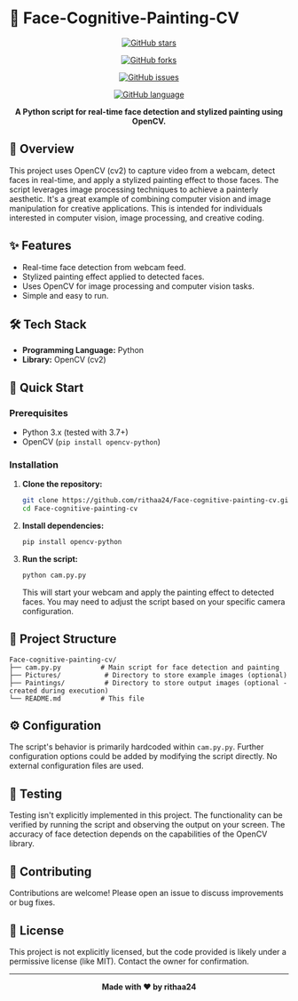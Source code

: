 # 🎨 Face-Cognitive-Painting-CV

<div align="center">

[![GitHub stars](https://img.shields.io/github/stars/rithaa24/Face-cognitive-painting-cv?style=for-the-badge)](https://github.com/rithaa24/Face-cognitive-painting-cv/stargazers)

[![GitHub forks](https://img.shields.io/github/forks/rithaa24/Face-cognitive-painting-cv?style=for-the-badge)](https://github.com/rithaa24/Face-cognitive-painting-cv/network)

[![GitHub issues](https://img.shields.io/github/issues/rithaa24/Face-cognitive-painting-cv?style=for-the-badge)](https://github.com/rithaa24/Face-cognitive-painting-cv/issues)

[![GitHub language](https://img.shields.io/github/languages/top/rithaa24/Face-cognitive-painting-cv?style=for-the-badge)](https://github.com/rithaa24/Face-cognitive-painting-cv)

**A Python script for real-time face detection and stylized painting using OpenCV.**

</div>

## 📖 Overview

This project uses OpenCV (cv2) to capture video from a webcam, detect faces in real-time, and apply a stylized painting effect to those faces.  The script leverages image processing techniques to achieve a painterly aesthetic.  It's a great example of combining computer vision and image manipulation for creative applications.  This is intended for individuals interested in computer vision, image processing, and creative coding.

## ✨ Features

- Real-time face detection from webcam feed.
- Stylized painting effect applied to detected faces.
- Uses OpenCV for image processing and computer vision tasks.
- Simple and easy to run.


## 🛠️ Tech Stack

- **Programming Language:** Python
- **Library:** OpenCV (cv2)


## 🚀 Quick Start

### Prerequisites

- Python 3.x (tested with 3.7+)
- OpenCV (`pip install opencv-python`)

### Installation

1. **Clone the repository:**
   ```bash
   git clone https://github.com/rithaa24/Face-cognitive-painting-cv.git
   cd Face-cognitive-painting-cv
   ```

2. **Install dependencies:**
   ```bash
   pip install opencv-python
   ```

3. **Run the script:**
   ```bash
   python cam.py.py
   ```

   This will start your webcam and apply the painting effect to detected faces.  You may need to adjust the script based on your specific camera configuration.

## 📁 Project Structure

```
Face-cognitive-painting-cv/
├── cam.py.py          # Main script for face detection and painting
├── Pictures/           # Directory to store example images (optional)
├── Paintings/          # Directory to store output images (optional - created during execution)
└── README.md          # This file
```

## ⚙️ Configuration

The script's behavior is primarily hardcoded within `cam.py.py`.  Further configuration options could be added by modifying the script directly.  No external configuration files are used.


## 🧪 Testing

Testing isn't explicitly implemented in this project.  The functionality can be verified by running the script and observing the output on your screen.  The accuracy of face detection depends on the capabilities of the OpenCV library.


## 🤝 Contributing

Contributions are welcome!  Please open an issue to discuss improvements or bug fixes.


## 📄 License

This project is not explicitly licensed, but the code provided is likely under a permissive license (like MIT). Contact the owner for confirmation.


---

<div align="center">

**Made with ❤️ by rithaa24**

</div>

